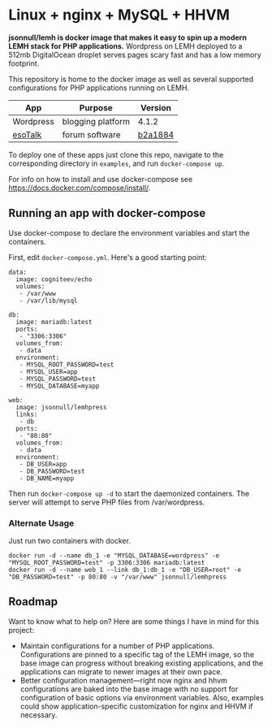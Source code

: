 # Linux + nginx + MySQL + HHVM
**jsonnull/lemh is docker image that makes it easy to spin up a modern LEMH stack for PHP applications.** Wordpress on LEMH deployed to a 512mb DigitalOcean droplet serves pages scary fast and has a low memory footprint.

This repository is home to the docker image as well as several supported configurations for PHP applications running on LEMH.

App | Purpose | Version
----|---------|--------
Wordpress | blogging platform | 4.1.2
[esoTalk](https://github.com/esotalk/esoTalk) | forum software | [b2a1884](https://github.com/esotalk/esoTalk/commit/b2a1884fde967286a8c30c152e27b3fd4dfadad0)

To deploy one of these apps just clone this repo, navigate to the corresponding directory in `examples`, and run `docker-compose up`.

For info on how to install and use docker-compose see https://docs.docker.com/compose/install/.

## Running an app with docker-compose
Use docker-compose to declare the environment variables and start the containers.

First, edit `docker-compose.yml`. Here's a good starting point:

```
data:
  image: cogniteev/echo
  volumes:
   - /var/www
   - /var/lib/mysql

db:
  image: mariadb:latest
  ports:
   - "3306:3306"
  volumes_from:
   - data
  environment:
   - MYSQL_ROOT_PASSWORD=test
   - MYSQL_USER=app
   - MYSQL_PASSWORD=test
   - MYSQL_DATABASE=myapp

web:
  image: jsonnull/lemhpress
  links:
   - db
  ports:
   - "80:80"
  volumes_from:
   - data
  environment:
   - DB_USER=app
   - DB_PASSWORD=test
   - DB_NAME=myapp
```

Then run `docker-compose up -d` to start the daemonized containers. The server will attempt to serve PHP files from /var/wordpress.

### Alternate Usage

Just run two containers with docker.

```
docker run -d --name db_1 -e "MYSQL_DATABASE=wordpress" -e "MYSQL_ROOT_PASSWORD=test" -p 3306:3306 mariadb:latest
docker run -d --name web_1 --link db_1:db_1 -e "DB_USER=root" -e "DB_PASSWORD=test" -p 80:80 -v "/var/www" jsonnull/lemhpress
```

## Roadmap

Want to know what to help on? Here are some things I have in mind for this project:

 - Maintain configurations for a number of PHP applications. Configurations are pinned to a specific tag of the LEMH image, so the base image can progress without breaking existing applications, and the applications can migrate to newer images at their own pace.
 - Better configuration management—right now nginx and hhvm configurations are baked into the base image with no support for configuration of basic options via environment variables. Also, examples could show application-specific customization for nginx and HHVM if necessary.